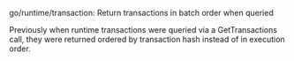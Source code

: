 go/runtime/transaction: Return transactions in batch order when queried

Previously when runtime transactions were queried via a GetTransactions call,
they were returned ordered by transaction hash instead of in execution order.
